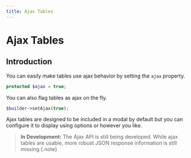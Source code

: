 ```yaml
---
title: Ajax Tables
---
```


# Ajax Tables

<div class="documentation__toc"></div>

## Introduction

You can easily make tables use ajax behavior by setting the `ajax` property.

```php
protected $ajax = true;
```

You can also flag tables as ajax on the fly.

```php
$builder->setAjax(true);
```

Ajax tables are designed to be included in a modal by default but you can configure it to display using options or however you like.

> **In Development:** The Ajax API is still being developed. While ajax tables are usable, more robust JSON response information is still missing.{.note}

